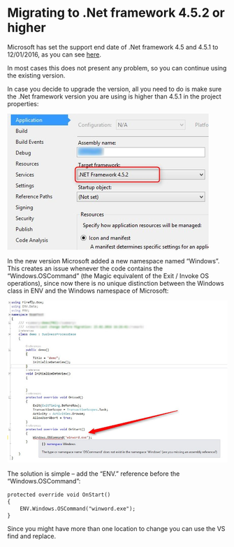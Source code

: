﻿# Migrating to .Net framework 4.5.2 or higher

Microsoft has set the support end date of  .Net framework 4.5 and 4.5.1 to 12/01/2016, as you can see [here](https://support.microsoft.com/en-us/lifecycle?C2=548).

In most cases this does not present any problem, so you can continue using the existing version.

In case you decide to upgrade the version, all you need to do is make sure the .Net framework version you are using is higher than 4.5.1 in the project properties:  

![](project_properties_framework.jpg)  

In the new version Microsoft added a new namespace named “Windows”.  
This creates an issue whenever the code contains the “Windows.OSCommand”
(the Magic equivalent of the Exit / Invoke OS operations), since now there is no unique distinction between the Windows class in ENV and the Windows namespace of Microsoft:

![](namespace_between_net_windows.jpg)

The solution is simple – add the “ENV.” reference before the “Windows.OSCommand”:

```csdiff
protected override void OnStart()
{
    ENV.Windows.OSCommand("winword.exe");
}
```
Since you might have more than one location to change you can use the VS find and replace.